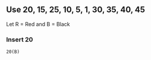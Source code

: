 ## Use 20, 15, 25, 10, 5, 1, 30, 35, 40, 45

Let R = Red and B = Black

### Insert 20
```plaintext
20(B)
```